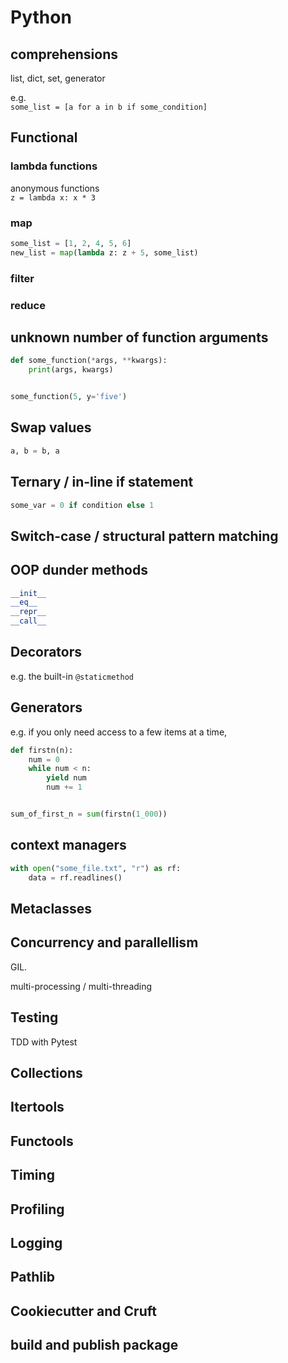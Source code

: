 # Python

## comprehensions

list, dict, set, generator

e.g.<br>
`some_list = [a for a in b if some_condition]`

## Functional

### lambda functions
anonymous functions<br>
`z = lambda x: x * 3`

### map
```Python
some_list = [1, 2, 4, 5, 6]
new_list = map(lambda z: z + 5, some_list)
```

### filter

### reduce

## unknown number of function arguments
```Python
def some_function(*args, **kwargs):
    print(args, kwargs)


some_function(5, y='five')
```

## Swap values
```Python
a, b = b, a
```

## Ternary / in-line if statement
```Python
some_var = 0 if condition else 1
```

## Switch-case / structural pattern matching

## OOP dunder methods

```Python
__init__
__eq__
__repr__
__call__
```

## Decorators
e.g. the built-in `@staticmethod`

## Generators
e.g. if you only need access to a few items at a time,
```Python
def firstn(n):
    num = 0
    while num < n:
        yield num
        num += 1


sum_of_first_n = sum(firstn(1_000))
```

## context managers
```Python
with open("some_file.txt", "r") as rf:
    data = rf.readlines()
```

## Metaclasses

## Concurrency and parallellism
GIL.

multi-processing / multi-threading

## Testing
TDD with Pytest

## Collections

## Itertools

## Functools

## Timing

## Profiling

## Logging

## Pathlib

## Cookiecutter and Cruft

## build and publish package
